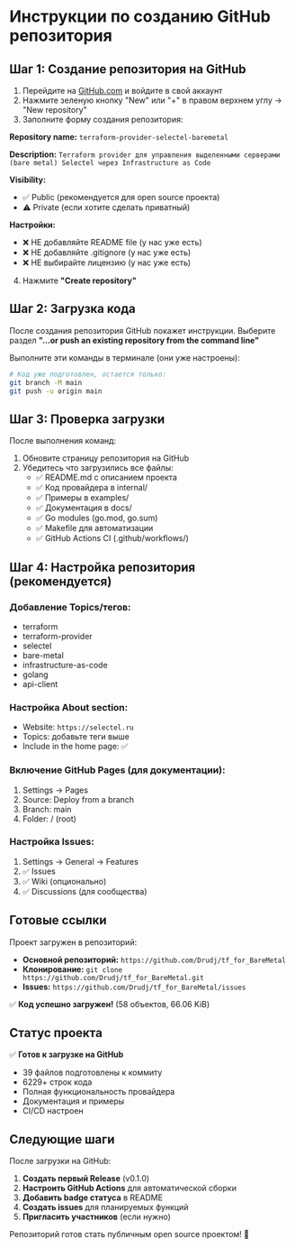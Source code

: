 # Инструкции по созданию GitHub репозитория

## Шаг 1: Создание репозитория на GitHub

1. Перейдите на [GitHub.com](https://github.com) и войдите в свой аккаунт
2. Нажмите зеленую кнопку "New" или "+" в правом верхнем углу → "New repository"
3. Заполните форму создания репозитория:

**Repository name:** `terraform-provider-selectel-baremetal`

**Description:** `Terraform provider для управления выделенными серверами (bare metal) Selectel через Infrastructure as Code`

**Visibility:** 
- ✅ Public (рекомендуется для open source проекта)
- ⚠️ Private (если хотите сделать приватный)

**Настройки:**
- ❌ НЕ добавляйте README file (у нас уже есть)
- ❌ НЕ добавляйте .gitignore (у нас уже есть)  
- ❌ НЕ выбирайте лицензию (у нас уже есть)

4. Нажмите **"Create repository"**

## Шаг 2: Загрузка кода

После создания репозитория GitHub покажет инструкции. Выберите раздел **"...or push an existing repository from the command line"**

Выполните эти команды в терминале (они уже настроены):

```bash
# Код уже подготовлен, остается только:
git branch -M main
git push -u origin main
```

## Шаг 3: Проверка загрузки

После выполнения команд:

1. Обновите страницу репозитория на GitHub
2. Убедитесь что загрузились все файлы:
   - ✅ README.md с описанием проекта
   - ✅ Код провайдера в internal/
   - ✅ Примеры в examples/
   - ✅ Документация в docs/
   - ✅ Go modules (go.mod, go.sum)
   - ✅ Makefile для автоматизации
   - ✅ GitHub Actions CI (.github/workflows/)

## Шаг 4: Настройка репозитория (рекомендуется)

### Добавление Topics/тегов:
- terraform
- terraform-provider
- selectel
- bare-metal
- infrastructure-as-code
- golang
- api-client

### Настройка About section:
- Website: `https://selectel.ru`
- Topics: добавьте теги выше
- Include in the home page: ✅

### Включение GitHub Pages (для документации):
1. Settings → Pages
2. Source: Deploy from a branch
3. Branch: main
4. Folder: / (root)

### Настройка Issues:
1. Settings → General → Features
2. ✅ Issues
3. ✅ Wiki (опционально)
4. ✅ Discussions (для сообщества)

## Готовые ссылки

Проект загружен в репозиторий:

- **Основной репозиторий:** `https://github.com/Drudj/tf_for_BareMetal`
- **Клонирование:** `git clone https://github.com/Drudj/tf_for_BareMetal.git`
- **Issues:** `https://github.com/Drudj/tf_for_BareMetal/issues`

✅ **Код успешно загружен!** (58 объектов, 66.06 KiB)

## Статус проекта

✅ **Готов к загрузке на GitHub**
- 39 файлов подготовлены к коммиту
- 6229+ строк кода
- Полная функциональность провайдера
- Документация и примеры
- CI/CD настроен

## Следующие шаги

После загрузки на GitHub:

1. **Создать первый Release** (v0.1.0)
2. **Настроить GitHub Actions** для автоматической сборки
3. **Добавить badge статуса** в README
4. **Создать issues** для планируемых функций
5. **Пригласить участников** (если нужно)

Репозиторий готов стать публичным open source проектом! 🚀 